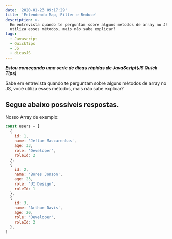 ```yaml
---
date: '2020-01-23 09:17:29'
title: 'Entendendo Map, Filter e Reduce'
description: >-
  Em entrevista quando te perguntam sobre alguns métodos de array no JS, você
  utiliza esses métodos, mais não sabe explicar?
tags:
  - Javascript
  - QuickTips
  - JS
  - dicasJS
---
```

***Estou começando uma serie de dicas rápidas de JavaScript(JS Quick Tips)***

Sabe em entrevista quando te perguntam sobre alguns métodos de array no JS, você utiliza esses métodos, mais não sabe explicar?

## Segue abaixo possíveis respostas.
Nosso Array de exemplo:
```javascript
const users = [
  {
    id: 1,
    name: 'Jeftar Mascarenhas',
    age: 33,
    role: 'Developer',
    roleId: 2
  },
  {
    id: 2,
    name: 'Bores Jonson',
    age: 23,
    role: 'UI Design',
    roleId: 1
  },
  {
    id: 3,
    name: 'Arthur Davis',
    age: 20,
    role: 'Developer',
    roleId: 2
  },
]
```
